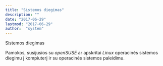 ```yaml
---
title: "Sistemos diegimas"
description: ""
date: "2017-06-29"
lastmod: "2017-06-29"
author:  "system"
---
```


Sistemos diegimas

Pamokos, susijusios su _openSUSE_ ar apskritai _Linux_ operacinės sistemos diegimu į kompiuterį ir su operacinės sistemos paleidimu.
